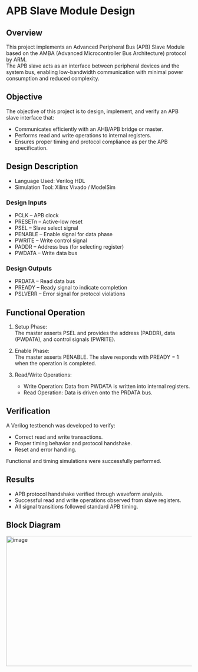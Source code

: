 # APB Slave Module Design

## Overview
This project implements an Advanced Peripheral Bus (APB) Slave Module based on the AMBA (Advanced Microcontroller Bus Architecture) protocol by ARM.  
The APB slave acts as an interface between peripheral devices and the system bus, enabling low-bandwidth communication with minimal power consumption and reduced complexity.

## Objective
The objective of this project is to design, implement, and verify an APB slave interface that:
- Communicates efficiently with an AHB/APB bridge or master.
- Performs read and write operations to internal registers.
- Ensures proper timing and protocol compliance as per the APB specification.

## Design Description
- Language Used: Verilog HDL  
- Simulation Tool: Xilinx Vivado / ModelSim  

### Design Inputs
- PCLK – APB clock  
- PRESETn – Active-low reset  
- PSEL – Slave select signal  
- PENABLE – Enable signal for data phase  
- PWRITE – Write control signal  
- PADDR – Address bus (for selecting register)  
- PWDATA – Write data bus  

### Design Outputs
- PRDATA – Read data bus  
- PREADY – Ready signal to indicate completion  
- PSLVERR – Error signal for protocol violations  

## Functional Operation
1. Setup Phase:  
   The master asserts PSEL and provides the address (PADDR), data (PWDATA), and control signals (PWRITE).  

2. Enable Phase:  
   The master asserts PENABLE. The slave responds with PREADY = 1 when the operation is completed.  

3. Read/Write Operations:  
   - Write Operation: Data from PWDATA is written into internal registers.  
   - Read Operation: Data is driven onto the PRDATA bus.  

## Verification
A Verilog testbench was developed to verify:
- Correct read and write transactions.  
- Proper timing behavior and protocol handshake.  
- Reset and error handling.  

Functional and timing simulations were successfully performed.

## Results
- APB protocol handshake verified through waveform analysis.  
- Successful read and write operations observed from slave registers.  
- All signal transitions followed standard APB timing.

## Block Diagram
<img width="700" height="352" alt="image" src="https://github.com/user-attachments/assets/aa71b59a-47f5-4638-9861-6c629d7f8baf" />




